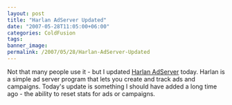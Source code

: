 ```yaml
---
layout: post
title: "Harlan AdServer Updated"
date: "2007-05-28T11:05:00+06:00"
categories: ColdFusion 
tags: 
banner_image: 
permalink: /2007/05/28/Harlan-AdServer-Updated
---
```


Not that many people use it - but I updated <a href="http://harlan.riaforge.org">Harlan AdServer</a> today. Harlan is a simple ad server program that lets you create and track ads and campaigns. Today's update is something I should have added a long time ago - the ability to reset stats for ads or campaigns.